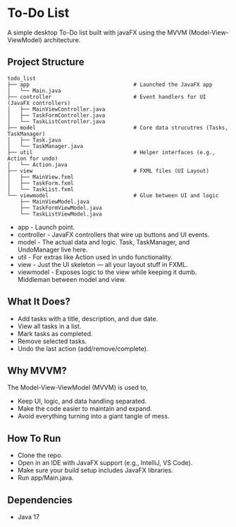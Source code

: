 # To-Do List

A simple desktop To-Do list built with javaFX using the MVVM (Model-View-ViewModel) architecture.

## Project Structure

```
todo_list
├── app                                 # Launched the JavaFX app
│   └── Main.java
├── controller                          # Event handlers for UI (JavaFX controllers)
│   ├── MainViewController.java
│   ├── TaskFormController.java
│   └── TaskListController.java
├── model                               # Core data strucutres (Tasks, TaskManager)
│   ├── Task.java
│   └── TaskManager.java
├── util                                # Helper interfaces (e.g., Action for undo)
│   └── Action.java
├── view                                # FXML files (UI Layout)
│   ├── MainView.fxml
│   ├── TaskForm.fxml
│   └── TaskList.fxml
└── viewmodel                           # Glue between UI and logic
    ├── MainViewModel.java
    ├── TaskFormViewModel.java
    └── TaskListViewModel.java
```
- app - Launch point.
- controller - JavaFX controllers that wire up buttons and UI events.
- model - The actual data and logic. Task, TaskManager, and UndoManager live here.
- util - For extras like Action used in undo functionality.
- view - Just the UI skeleton — all your layout stuff in FXML.
- viewmodel - Exposes logic to the view while keeping it dumb. Middleman between model and view.

## What It Does?

- Add tasks with a title, description, and due date.
- View all tasks in a list.
- Mark tasks as completed.
- Remove selected tasks.
- Undo the last action (add/remove/complete).

## Why MVVM?

The Model-View-ViewModel (MVVM) is used to,
- Keep UI, logic, and data handling separated.
- Make the code easier to maintain and expand.
- Avoid everything turning into a giant tangle of mess.

## How To Run

- Clone the repo.
- Open in an IDE with JavaFX support (e.g., IntelliJ, VS Code).
- Make sure your build setup includes JavaFX libraries.
- Run app/Main.java.

## Dependencies

- Java 17
